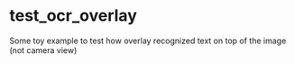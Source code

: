 # test_ocr_overlay
Some toy example to test how overlay recognized text on top of the image (not camera view)